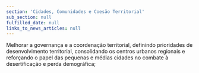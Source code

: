 ```yaml
---
section: 'Cidades, Comunidades e Coesão Territorial'
sub_section: null
fulfilled_date: null
links_to_news_articles: null
---
```


Melhorar a governança e a coordenação territorial, definindo prioridades de desenvolvimento territorial, consolidando os centros urbanos regionais e reforçando o papel das pequenas e médias cidades no combate à desertificação e perda demográfica;